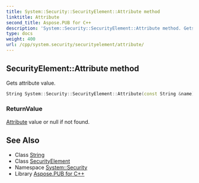 ```yaml
---
title: System::Security::SecurityElement::Attribute method
linktitle: Attribute
second_title: Aspose.PUB for C++
description: 'System::Security::SecurityElement::Attribute method. Gets attribute value in C++.'
type: docs
weight: 400
url: /cpp/system.security/securityelement/attribute/
---
```

## SecurityElement::Attribute method


Gets attribute value.

```cpp
String System::Security::SecurityElement::Attribute(const String &name)
```


### ReturnValue

[Attribute](../../../system/attribute/) value or null if not found.

## See Also

* Class [String](../../../system/string/)
* Class [SecurityElement](../)
* Namespace [System::Security](../../)
* Library [Aspose.PUB for C++](../../../)
